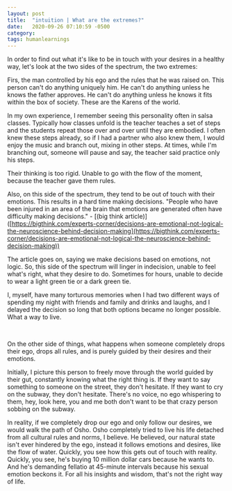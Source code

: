 ```yaml
---
layout: post
title:  "intuition | What are the extremes?"
date:   2020-09-26 07:10:59 -0500
category: 
tags: humanlearnings
---
```

In order to find out what it's like to be in touch with your desires in a healthy way, let's look at the two sides of the spectrum, the two extremes:

Firs, the man controlled by his ego and the rules that he was raised on. This person can't do anything uniquely him. He can't do anything unless he knows the father approves. He can't do anything unless he knows it fits within the box of society. These are the Karens of the world. 

In my own experience, I remember seeing this personality often in salsa classes. Typically how classes unfold is the teacher teaches a set of steps and the students repeat those over and over until they are embodied. I often knew these steps already, so if I had a partner who also knew them, I would enjoy the music and branch out, mixing in other steps. At times, while I'm branching out, someone will pause and say, the teacher said practice only his steps. 

Their thinking is too rigid. Unable to go with the flow of the moment, because the teacher gave them rules. 

Also, on this side of the spectrum, they tend to be out of touch with their emotions. This results in a hard time making decisions. "People who have been injured in an area of the brain that emotions are generated often have difficulty making decisions." - [(big think article)] ([https://bigthink.com/experts-corner/decisions-are-emotional-not-logical-the-neuroscience-behind-decision-making](https://bigthink.com/experts-corner/decisions-are-emotional-not-logical-the-neuroscience-behind-decision-making)) 

The article goes on, saying we make decisions based on emotions, not logic. So, this side of the spectrum will linger in indecision, unable to feel what's right, what they desire to do. Sometimes for hours, unable to decide to wear a light green tie or a dark green tie. 

I, myself, have many torturous memories when I had two different ways of spending my night with friends and family and drinks and laughs, and I delayed the decision so long that both options became no longer possible. What a way to live.

<br>

On the other side of things, what happens when someone completely drops their ego, drops all rules, and is purely guided by their desires and their emotions.

Initially, I picture this person to freely move through the world guided by their gut, constantly knowing what the right thing is. If they want to say something to someone on the street, they don't hesitate. If they want to cry on the subway, they don't hesitate. There's no voice, no ego whispering to them, hey, look here, you and me both don't want to be that crazy person sobbing on the subway.

In reality, if we completely drop our ego and only follow our desires, we would walk the path of Osho. Osho completely tried to live his life detached from all cultural rules and norms, I believe. He believed, our natural state isn't ever hindered by the ego, instead it follows emotions and desires, like the flow of water. Quickly, you see how this gets out of touch with reality. Quickly, you see, he's buying 10 million dollar cars because he wants to. And he's demanding fellatio at 45-minute intervals because his sexual emotion beckons it. For all his insights and wisdom, that's not the right way of life.